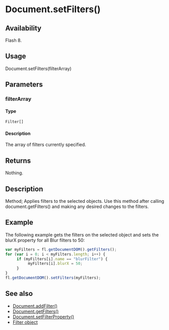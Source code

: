 # Document.setFilters()

## Availability

Flash 8.

## Usage

Document.setFilters(filterArray)

## Parameters

### **filterArray**

#### Type

```typescript
Filter[]
```

#### Description

The array of filters currently specified.

## Returns

Nothing.

## Description

Method; Applies filters to the selected objects. Use this method after calling document.getFilters() and making any desired changes to the filters.

## Example

The following example gets the filters on the selected object and sets the blurX property for all Blur filters to 50:

```javascript
var myFilters = fl.getDocumentDOM().getFilters();
for (var i = 0; i < myFilters.length; i++) {
     if (myFilters[i].name == "blurFilter") {
          myFilters[i].blurX = 50;
     }
}
fl.getDocumentDOM().setFilters(myFilters);
```

## See also

- [Document.addFilter()](../Document_object/Document3.md)
- [Document.getFilters()](../Document_object/Document79.md)
- [Document.setFilterProperty()](../Document_object/Document520.md)
- [Filter object](../Filter_object/Filter_summary.md)
